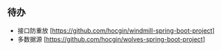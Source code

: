 ## 待办
- 接口防重放 [https://github.com/hocgin/windmill-spring-boot-project]
- 多数据源 [https://github.com/hocgin/wolves-spring-boot-project]
